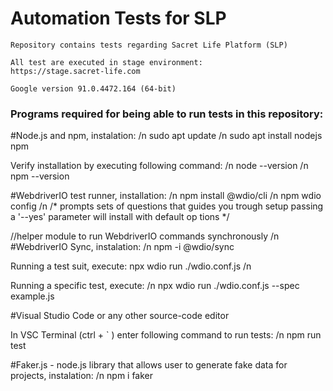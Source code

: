 
<h1>Automation Tests for SLP</h1>

	Repository contains tests regarding Sacret Life Platform (SLP)
	
	All test are executed in stage environment: 
	https://stage.sacret-life.com
 
	Google version 91.0.4472.164 (64-bit)

<h3>Programs required for being able to run tests in this repository:</h3>

#Node.js and npm, instalation: /n
	sudo apt update /n
 	sudo apt install nodejs npm

  Verify installation by executing following command: /n
	node --version /n
	npm --version 

#WebdriverIO test runner, installation: /n
	npm install @wdio/cli  /n
	npm wdio config	/n	/* prompts sets of questions that guides you trough setup
				  passing a '--yes' parameter will install with default op				    tions */

//helper module to run WebdriverIO commands synchronously /n
#WebdriverIO Sync, instalation: /n 
	npm -i @wdio/sync

  Running a test suit, execute:
	npx wdio run ./wdio.conf.js /n

  Running a specific test, execute: /n
	npx wdio run ./wdio.conf.js --spec example.js

#Visual Studio Code or any other source-code editor

In VSC Terminal (ctrl + ` ) enter following command to run tests: /n
	npm run test	

#Faker.js - node.js library that allows user to generate fake data for projects, instalation: /n
	npm i faker	


